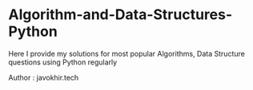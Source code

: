 # Algorithm-and-Data-Structures-Python
Here I provide my solutions for most popular Algorithms, Data Structure questions using Python regularly



Author : javokhir.tech
